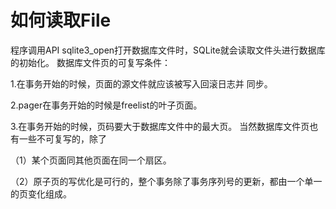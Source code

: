 # 如何读取File
程序调用API sqlite3_open打开数据库文件时，SQLite就会读取文件头进行数据库的初始化。
数据库文件页的可复写条件：

1.在事务开始的时候，页面的源文件就应该被写入回滚日志并
同步。

2.pager在事务开始的时候是freelist的叶子页面。

3.在事务开始的时候，页码要大于数据库文件中的最大页。
当然数据库文件页也有一些不可复写的，除了

（1）某个页面同其他页面在同一个扇区。

（2）原子页的写优化是可行的，整个事务除了事务序列号的更新，都由一个单一的页变化组成。
